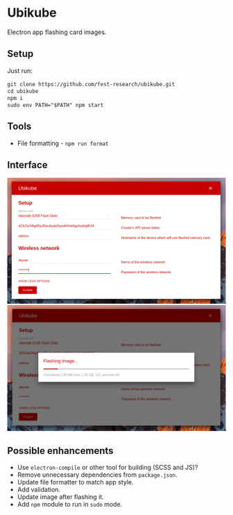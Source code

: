 # Ubikube
Electron app flashing card images.

## Setup
Just run:

```
git clone https://github.com/fest-research/ubikube.git
cd ubikube
npm i
sudo env PATH="$PATH" npm start
```

## Tools

- File formatting - `npm run format`

## Interface
<p align="center">
    <img src="assets/main-view.png"/>
    <img src="assets/progress-view.png"/>
</p>

## Possible enhancements

- Use `electron-compile` or other tool for building (SCSS and JS)?
- Remove unnecessary dependencies from `package.json`.
- Update file formatter to match app style.
- Add validation.
- Update image after flashing it.
- Add `npm` module to run in `sudo` mode.
